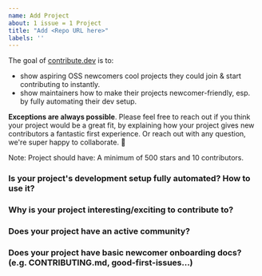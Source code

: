 ```yaml
---
name: Add Project
about: 1 issue = 1 Project
title: "Add <Repo URL here>"
labels: ''
---
```


The goal of [contribute.dev](https://contribute.dev) is to: 
- show aspiring OSS newcomers cool projects they could join & start contributing to instantly.
- show maintainers how to make their projects newcomer-friendly, esp. by fully automating their dev setup.

__Exceptions are always possible__. Please feel free to reach out if you think your project would be a great fit, by explaining how your project gives new contributors a fantastic first experience. Or reach out with any question, we're super happy to collaborate. :slightly_smiling_face:

Note: Project should have: A minimum of 500 stars and 10 contributors.

### Is your project's development setup fully automated? How to use it?

<!-- 
Project should have a fully automated setup: ready in one click / one minute, ideally fully online, with nothing to install or configure on your computer first. It's relatively easy to achieve this with Gitpod, by following this tutorial https://www.gitpod.io/blog/gitpodify/ 
-->

### Why is your project interesting/exciting to contribute to?

### Does your project have an active community?

### Does your project have basic newcomer onboarding docs? (e.g. CONTRIBUTING.md, good-first-issues...)

